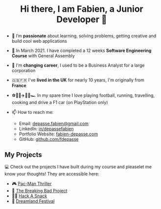 # <p align="center">Hi there, I am Fabien, a Junior Developer 👋</p>

* 🔭  I’m **passionate** about learning, solving problems, getting creative and build cool web applications

* 📖  In March 2021. I have completed a 12 weeks **Software Engineering Course** with General Assembly

* 🔁  I'm **changing career**, I used to be a Business Analyst for a large corporation

* 🇬🇧🇫🇷  I've **lived in the UK** for nearly 10 years, I'm originally from **France**

* ⚽️🏃‍♂️✈️👨‍🍳🏎  In my spare time I love playing football, running, travelling, cooking and drive a F1 car (on PlayStation only)

* 📫  How to reach me:

	* Email: [depasse.fabien@gmail.com](mailto:depasse.fabien@gmail.com)
	* LinkedIn: [in/depassefabien](http://www.linkedin.com/in/depassefabien)
	* Portfolio Website: [fabien-depasse.com](http://www.fabien-depasse.com)
	* GitHub: [github.com/fdepasse](https://github.com/fdepasse)


## My Projects
💻 Check out the projects I have built during my course and pleaselet me know your thoughts! They are accessible here:

* 🎮 [Pac-Man Thriller](https://github.com/fdepasse/pacman-thriller)
* 🧪 [The Breaking Bad Project](https://github.com/fdepasse/the-breaking-bad-project)
* 👨‍🍳 [Hack A Snack](https://github.com/fdepasse/hack-a-snack)
* 🎵 [Dreamland Festival](https://github.com/fdepasse/dreamland-festival)